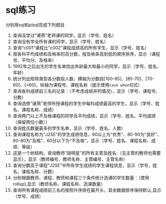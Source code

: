 # sql练习
分别用sql和plsql完成下列题目
1. 查询没学过“谌燕”老师课的同学，显示（学号、姓名）
2. 查询没有学全所有课的同学，显示（学号、姓名）
3. 查询“c001”课程比“c002”课程成绩高的所有学生，显示（学号、姓名）
4. 按各科平均成绩和及格率的百分数，按及格率高到低的顺序排序，显示（课程号、平均分、及格率）
5. 1992年之后出生的学生名单找出年龄最大和最小的同学，显示（学号、姓名、年龄）
6. 统计列出矩阵类型各分数段人数，横轴为分数段[100-85]、[85-70]、[70-60]、[<60]，纵轴为课程号、课程名称（提示使用`case when`句式）
7. 查询各科成绩前三名的记录：（不考虑成绩并列情况），显示（学号、课程号、分数）
8. 查询选修“谌燕”老师所授课程的学生中每科成绩最高的学生，显示（学号、姓名、课程名称、成绩）
9. 查询两门以上不及格课程的同学及平均成绩，显示（学号、姓名、平均成绩（保留两位小数））
10. 查询姓氏数量最多的学生名单，显示（学号、姓名、人数）
11. 查询课程名称为“J2SE”的学生成绩信息，90以上为“优秀”、80-90为“良好”、60-80为“及格”、60分以下为“不及格”，显示（学号、姓名、课程名称、成绩、等级）
12. 这是一个树结构，查询教师“胡明星”的所有主管及姓名:（无主管的教师也需要显示），显示（教师编号、教师名称、主管编号、主管名称）
13. 查询分数高于课程“J2SE”中所有学生成绩的学生课程信息，显示（学号，姓名，课程名称、分数）
14. 分别根据教师、课程、教师和课程三个条件统计选课的学生数量：（使用rollup),显示（教师名称、课程名称、选课数量）
15. 查询所有课程成绩前三名的按照升序排在最开头，其余数据排序保持默认,显示（学号、成绩）